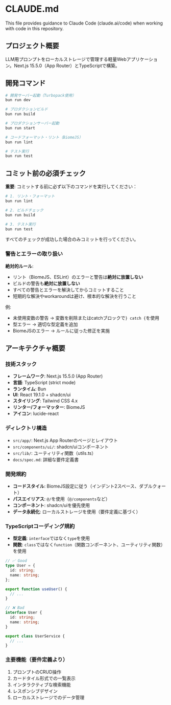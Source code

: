 # CLAUDE.md

This file provides guidance to Claude Code (claude.ai/code) when working with code in this repository.

## プロジェクト概要

LLM用プロンプトをローカルストレージで管理する軽量Webアプリケーション。Next.js 15.5.0（App Router）とTypeScriptで構築。

## 開発コマンド

```bash
# 開発サーバー起動（Turbopack使用）
bun run dev

# プロダクションビルド
bun run build

# プロダクションサーバー起動
bun run start

# コードフォーマット・リント（BiomeJS）
bun run lint

# テスト実行
bun run test
```

## コミット前の必須チェック

**重要**: コミットする前に必ず以下のコマンドを実行してください：

```bash
# 1. リント・フォーマット
bun run lint

# 2. ビルドチェック
bun run build

# 3. テスト実行
bun run test
```

すべてのチェックが成功した場合のみコミットを行ってください。

### 警告とエラーの取り扱い

**絶対的ルール**: 
- リント（BiomeJS、ESLint）のエラーと警告は**絶対に放置しない**
- ビルドの警告も**絶対に放置しない**
- すべての警告とエラーを解決してからコミットすること
- 短期的な解決やworkaroundは避け、根本的な解決を行うこと

例:
- 未使用変数の警告 → 変数を削除またはcatchブロックで`} catch {`を使用
- 型エラー → 適切な型定義を追加
- BiomeJSのエラー → ルールに従った修正を実施

## アーキテクチャ概要

### 技術スタック
- **フレームワーク**: Next.js 15.5.0 (App Router)
- **言語**: TypeScript (strict mode)
- **ランタイム**: Bun
- **UI**: React 19.1.0 + shadcn/ui
- **スタイリング**: Tailwind CSS 4.x
- **リンター/フォーマッター**: BiomeJS
- **アイコン**: lucide-react

### ディレクトリ構造
- `src/app/`: Next.js App Routerのページとレイアウト
- `src/components/ui/`: shadcn/uiコンポーネント
- `src/lib/`: ユーティリティ関数（utils.ts）
- `docs/spec.md`: 詳細な要件定義書

### 開発規約
- **コードスタイル**: BiomeJS設定に従う（インデント2スペース、ダブルクォート）
- **パスエイリアス**: `@/`を使用（`@/components`など）
- **コンポーネント**: shadcn/uiを優先使用
- **データ永続化**: ローカルストレージを使用（要件定義に基づく）

### TypeScriptコーディング規約
- **型定義**: `interface`ではなく`type`を使用
- **関数**: `class`ではなく`function`（関数コンポーネント、ユーティリティ関数）を使用

```typescript
// ✅ Good
type User = {
  id: string;
  name: string;
};

export function useUser() {
  // ...
}

// ❌ Bad
interface User {
  id: string;
  name: string;
}

export class UserService {
  // ...
}
```

### 主要機能（要件定義より）
1. プロンプトのCRUD操作
2. カードタイル形式での一覧表示
3. インタラクティブな検索機能
4. レスポンシブデザイン
5. ローカルストレージでのデータ管理